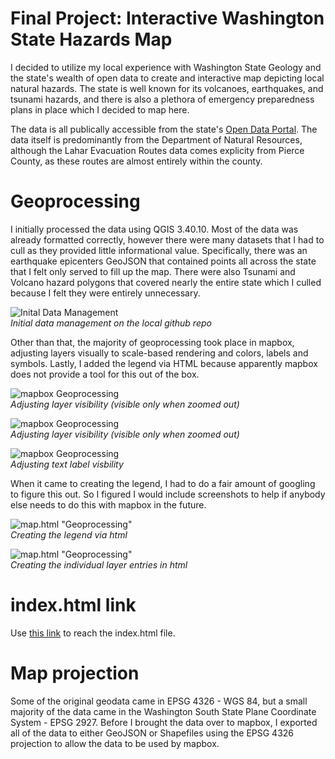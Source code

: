 # Final Project: Interactive Washington State Hazards Map
I decided to utilize my local experience with Washington State Geology and the state's wealth of open data to create and interactive map depicting local natural hazards. The state is well known for its volcanoes, earthquakes, and tsunami hazards, and there is also a plethora of emergency preparedness plans in place which I decided to map here. 

The data is all publically accessible from the state's <a href="https://geo.wa.gov/">Open Data Portal</a>. The data itself is predominantly from the Department of Natural Resources, although the Lahar Evacuation Routes data comes explicity from Pierce County, as these routes are almost entirely within the county.

# Geoprocessing
I initially processed the data using QGIS 3.40.10. Most of the data was already formatted correctly, however there were many datasets that I had to cull as they provided little informational value. Specifically, there was an earthquake epicenters GeoJSON that contained points all across the state that I felt only served to fill up the map. There were also Tsunami and Volcano hazard polygons that covered nearly the entire state which I culled because I felt they were entirely unnecessary. 

![Inital Data Management](graphics/process-1.png)   
*Initial data management on the local github repo*

Other than that, the majority of geoprocessing took place in mapbox, adjusting layers visually to scale-based rendering and colors, labels and symbols. Lastly, I added the legend via HTML because apparently mapbox does not provide a tool for this out of the box. 

![mapbox Geoprocessing](graphics/process-2.png)   
*Adjusting layer visibility (visible only when zoomed out)*

![mapbox Geoprocessing](graphics/process-3.png)   
*Adjusting layer visibility (visible only when zoomed out)*

![mapbox Geoprocessing](graphics/process-4.png)   
*Adjusting text label visbility*

When it came to creating the legend, I had to do a fair amount of googling to figure this out. So I figured I would include screenshots to help if anybody else needs to do this with mapbox in the future. 

![map.html "Geoprocessing"](graphics/process-5.png)   
*Creating the legend via html*

![map.html "Geoprocessing"](graphics/process-6.png)   
*Creating the individual layer entries in html*

# index.html link

Use <a href="https://purcelldj.github.io/map-671-final-purcelldj/">this link</a> to reach the index.html file.
 
# Map projection

Some of the original geodata came in EPSG 4326 - WGS 84, but a small majority of the data came in the Washington South State Plane Coordinate System - EPSG 2927. Before I brought the data over to mapbox, I exported all of the data to either GeoJSON or Shapefiles using the EPSG 4326 projection to allow the data to be used by mapbox. 
